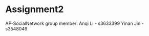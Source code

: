 # Assignment2
AP-SocialNetwork
group member:
             Anqi Li - s3633399
             Yinan Jin - s3548049

